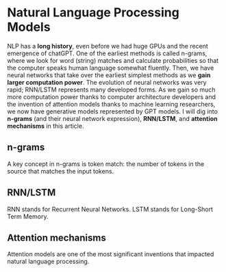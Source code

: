 # Natural Language Processing Models

NLP has a **long history**, even before we had huge GPUs and the recent emergence of chatGPT.
One of the earliest methods is called n-grams, where we look for word (string) matches and calculate probabilities so that the computer speaks human language somewhat fluently.
Then, we have neural networks that take over the earliest simplest methods as we **gain larger computation power**. 
The evolution of neural networks was very rapid; RNN/LSTM represents many developed forms. As we gain so much more computation power thanks to computer architecture developers and the invention of attention models thanks to machine learning researchers, we now have generative models represented by GPT models.
I will dig into **n-grams** (and their neural network expression), **RNN/LSTM**, and **attention mechanisms** in this article. 

## n-grams
A key concept in n-grams is token match: the number of tokens in the source that matches the input tokens.

## RNN/LSTM
RNN stands for Recurrent Neural Networks.
LSTM stands for Long-Short Term Memory.

## Attention mechanisms
Attention models are one of the most significant inventions that impacted natural language processing.
